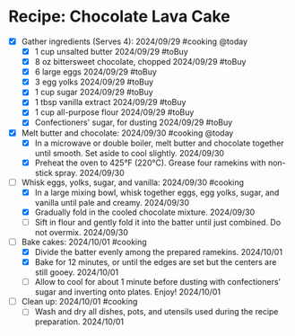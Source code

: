 # Recipe: Chocolate Lava Cake

- [X] Gather ingredients (Serves 4): 2024/09/29 #cooking @today
  - [X] 1 cup unsalted butter 2024/09/29 #toBuy
  - [X] 8 oz bittersweet chocolate, chopped 2024/09/29 #toBuy
  - [X] 6 large eggs 2024/09/29 #toBuy
  - [X] 3 egg yolks 2024/09/29 #toBuy
  - [X] 1 cup sugar 2024/09/29 #toBuy
  - [X] 1 tbsp vanilla extract 2024/09/29 #toBuy
  - [X] 1 cup all-purpose flour 2024/09/29 #toBuy
  - [X] Confectioners' sugar, for dusting 2024/09/29 #toBuy

- [X] Melt butter and chocolate: 2024/09/30 #cooking @today
  - [X] In a microwave or double boiler, melt butter and chocolate together until smooth. Set aside to cool slightly. 2024/09/30
  - [X] Preheat the oven to 425°F (220°C). Grease four ramekins with non-stick spray. 2024/09/30

- [ ] Whisk eggs, yolks, sugar, and vanilla: 2024/09/30 #cooking
  - [X] In a large mixing bowl, whisk together eggs, egg yolks, sugar, and vanilla until pale and creamy. 2024/09/30
  - [X] Gradually fold in the cooled chocolate mixture. 2024/09/30
  - [ ] Sift in flour and gently fold it into the batter until just combined. Do not overmix. 2024/09/30

- [ ] Bake cakes: 2024/10/01 #cooking
  - [X] Divide the batter evenly among the prepared ramekins. 2024/10/01
  - [X] Bake for 12 minutes, or until the edges are set but the centers are still gooey. 2024/10/01
  - [ ] Allow to cool for about 1 minute before dusting with confectioners' sugar and inverting onto plates. Enjoy! 2024/10/01

- [ ] Clean up: 2024/10/01 #cooking
  - [ ] Wash and dry all dishes, pots, and utensils used during the recipe preparation. 2024/10/01
